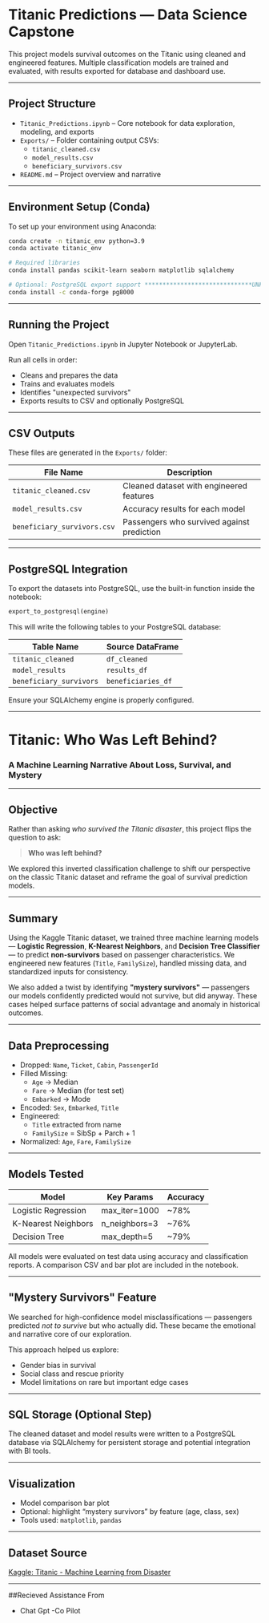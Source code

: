 # Titanic Predictions — Data Science Capstone

This project models survival outcomes on the Titanic using cleaned and engineered features. Multiple classification models are trained and evaluated, with results exported for database and dashboard use.

---

## Project Structure

- `Titanic_Predictions.ipynb` – Core notebook for data exploration, modeling, and exports  
- `Exports/` – Folder containing output CSVs:
  - `titanic_cleaned.csv`
  - `model_results.csv`
  - `beneficiary_survivors.csv`
- `README.md` – Project overview and narrative

---

## Environment Setup (Conda)

To set up your environment using Anaconda:

```bash
conda create -n titanic_env python=3.9
conda activate titanic_env

# Required libraries
conda install pandas scikit-learn seaborn matplotlib sqlalchemy

# Optional: PostgreSQL export support ******************************UNFINISHED
conda install -c conda-forge pg8000
```

---

## Running the Project

Open `Titanic_Predictions.ipynb` in Jupyter Notebook or JupyterLab.

Run all cells in order:

- Cleans and prepares the data
- Trains and evaluates models
- Identifies "unexpected survivors"
- Exports results to CSV and optionally PostgreSQL

---

## CSV Outputs

These files are generated in the `Exports/` folder:

| File Name                  | Description                                      |
|---------------------------|--------------------------------------------------|
| `titanic_cleaned.csv`     | Cleaned dataset with engineered features         |
| `model_results.csv`       | Accuracy results for each model                  |
| `beneficiary_survivors.csv` | Passengers who survived against prediction     |

---

## PostgreSQL Integration

To export the datasets into PostgreSQL, use the built-in function inside the notebook:

```python
export_to_postgresql(engine)
```

This will write the following tables to your PostgreSQL database:

| Table Name             | Source DataFrame     |
|------------------------|----------------------|
| `titanic_cleaned`      | `df_cleaned`         |
| `model_results`        | `results_df`         |
| `beneficiary_survivors`| `beneficiaries_df`   |

Ensure your SQLAlchemy engine is properly configured.

---

# Titanic: Who Was Left Behind?  
### A Machine Learning Narrative About Loss, Survival, and Mystery

---

## Objective

Rather than asking *who survived the Titanic disaster*, this project flips the question to ask:

> **Who was left behind?**

We explored this inverted classification challenge to shift our perspective on the classic Titanic dataset and reframe the goal of survival prediction models.

---

## Summary

Using the Kaggle Titanic dataset, we trained three machine learning models — **Logistic Regression**, **K-Nearest Neighbors**, and **Decision Tree Classifier** — to predict **non-survivors** based on passenger characteristics. We engineered new features (`Title`, `FamilySize`), handled missing data, and standardized inputs for consistency.

We also added a twist by identifying **"mystery survivors"** — passengers our models confidently predicted would not survive, but did anyway. These cases helped surface patterns of social advantage and anomaly in historical outcomes.

---

## Data Preprocessing

- Dropped: `Name`, `Ticket`, `Cabin`, `PassengerId`
- Filled Missing:
  - `Age` → Median
  - `Fare` → Median (for test set)
  - `Embarked` → Mode
- Encoded: `Sex`, `Embarked`, `Title`
- Engineered:
  - `Title` extracted from name
  - `FamilySize` = SibSp + Parch + 1
- Normalized: `Age`, `Fare`, `FamilySize`

---

## Models Tested

| Model               | Key Params        | Accuracy |
|--------------------|-------------------|----------|
| Logistic Regression | max_iter=1000     | ~78%     |
| K-Nearest Neighbors | n_neighbors=3     | ~76%     |
| Decision Tree       | max_depth=5       | ~79%     |

All models were evaluated on test data using accuracy and classification reports. A comparison CSV and bar plot are included in the notebook.

---

## "Mystery Survivors" Feature

We searched for high-confidence model misclassifications — passengers predicted *not to survive* but who actually did. These became the emotional and narrative core of our exploration.

This approach helped us explore:

- Gender bias in survival
- Social class and rescue priority
- Model limitations on rare but important edge cases

---

## SQL Storage (Optional Step)

The cleaned dataset and model results were written to a PostgreSQL database via SQLAlchemy for persistent storage and potential integration with BI tools.

---

## Visualization

- Model comparison bar plot
- Optional: highlight “mystery survivors” by feature (age, class, sex)
- Tools used: `matplotlib`, `pandas`

---

## Dataset Source

[Kaggle: Titanic - Machine Learning from Disaster](https://www.kaggle.com/c/titanic)

---

##Recieved Assistance From
- Chat Gpt 
-Co Pilot
